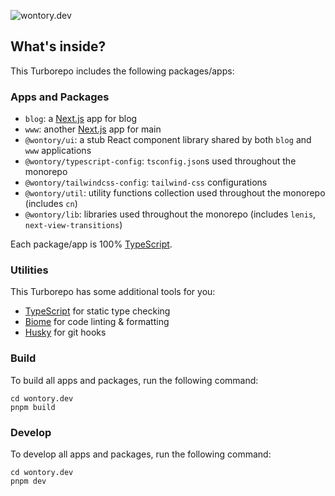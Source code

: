 ![wontory.dev](https://tech-orbit.wontory.dev/api?title=wontory.dev&tech=Turborepo,PNPM,TypeScript,Next.js,Tailwind%20CSS,Hashnode&size=900&duration=30)

## What's inside?

This Turborepo includes the following packages/apps:

### Apps and Packages

- `blog`: a [Next.js](https://nextjs.org/) app for blog
- `www`: another [Next.js](https://nextjs.org/) app for main
- `@wontory/ui`: a stub React component library shared by both `blog` and `www` applications
- `@wontory/typescript-config`: `tsconfig.json`s used throughout the monorepo
- `@wontory/tailwindcss-config`: `tailwind-css` configurations
- `@wontory/util`: utility functions collection used throughout the monorepo (includes `cn`)
- `@wontory/lib`: libraries used throughout the monorepo (includes `lenis`, `next-view-transitions`)

Each package/app is 100% [TypeScript](https://www.typescriptlang.org/).

### Utilities

This Turborepo has some additional tools for you:

- [TypeScript](https://www.typescriptlang.org/) for static type checking
- [Biome](https://biomejs.dev/) for code linting & formatting
- [Husky](https://typicode.github.io/husky/) for git hooks

### Build

To build all apps and packages, run the following command:

```
cd wontory.dev
pnpm build
```

### Develop

To develop all apps and packages, run the following command:

```
cd wontory.dev
pnpm dev
```
